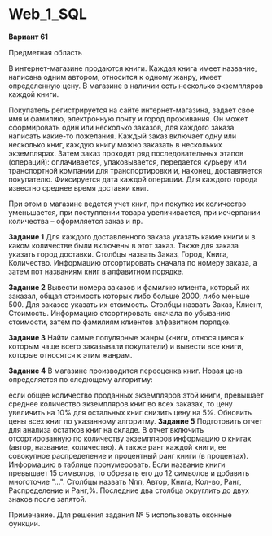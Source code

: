 # Web_1_SQL
**Вариант 61**

Предметная область

В интернет-магазине продаются книги. Каждая книга имеет название, написана одним автором, относится к одному жанру, имеет определенную цену. В магазине в наличии есть несколько экземпляров каждой книги.

Покупатель регистрируется на сайте интернет-магазина, задает свое имя и фамилию, электронную почту и город проживания. Он может сформировать один или несколько заказов, для каждого заказа написать какие-то пожелания. Каждый заказ включает одну или несколько книг, каждую книгу можно заказать в нескольких экземплярах. Затем заказ проходит ряд последовательных этапов (операций): оплачивается, упаковывается, передается курьеру или транспортной компании для транспортировки и, наконец, доставляется покупателю. Фиксируется дата каждой операции. Для каждого города известно среднее время доставки книг.

При этом в магазине ведется учет книг, при покупке их количество уменьшается, при поступлении товара увеличивается, при исчерпании количества – оформляется заказ и пр.

**Задание 1**
Для каждого доставленного заказа указать какие книги и в каком количестве были включены в этот заказ. Также для заказа указать город доставки. Столбцы назвать Заказ, Город, Книга, Количество. Информацию отсортировать сначала по номеру заказа, а затем пот названиям книг в алфавитном порядке.

**Задание 2**
Вывести номера заказов и фамилию клиента, который их заказал, общая стоимость которых либо больше 2000, либо меньше 500. Для заказов указать их стоимость. Столбцы назвать Заказ, Клиент, Стоимость. Информацию отсортировать сначала по убыванию стоимости, затем по фамилиям клиентов алфавитном порядке.

**Задание 3**
Найти самые популярные жанры (книги, относящиеся к которым чаще всего заказывали покупатели) и вывести все книги, которые относятся к этим жанрам.

**Задание 4**
В магазине производится переоценка книг. Новая цена определяется по следющему алгоритму:

если общее количество проданных экземпляров этой книги, превышает среднее количество экземпляров книг во всех заказах, то цену увеличить на 10%
для остальных книг снизить цену на 5%.
Обновить цены всех книг по указанному алгоритму.
**Задание 5**
Подготовить отчет для анализа остатков книг на складе. В отчет включить отсортированную по количеству экземпляров информацию о книгах (автор, название, количество). А также ранг каждой книги, ее совокупное распределение и процентный ранг книги (в процентах). Информацию в таблице пронумеровать. Если название книги превышает 15 символов, то обрезать его до 12 символов и добавить  многоточие "...". Столбцы назвать Nпп, Автор, Книга, Кол-во, Ранг, Распределение и Ранг,%. Последние два столбца округлить до двух знаков после запятой.

Примечание. Для решения задания № 5 использовать оконные функции.
